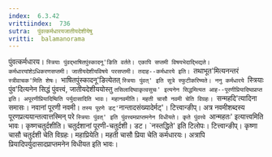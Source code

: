 ```yaml
---
index:  6.3.42
vrittiindex:  736
sutra:  पुंवत्कर्मधारयजातीयदेशीयेषु
vritti:  balamanorama 
---
```


पुंवत्कर्मधारय। `स्त्रियाः पुंवद्भाषितपुंस्कादनू'ङिति वर्तते। एकापि सप्तमी विषयभेदाद्भिद्यते। कर्मधारयांशेऽधिकरणसप्तमी। जातीयदेशीयविषये परसप्तमी। तदाह--कर्मधारये इति। `तथाभूत'मित्यनन्तरं `स्त्रीवाचक'मिति शेषः। `भाषितपुंस्कादनू'ङित्येतत् `स्त्रियाः पुंवत्' इति सूत्रे स्फुटीकरिष्यते। ननु कर्मधारये `स्त्रियाः पुंव'दित्यनेन सिद्धं पुंवत्त्वं, जातीयदेशीययोस्तु `तसिलादिष्वाकृत्वसुचः' इत्यनेन सिद्धमित्यत आह--पूरणीप्रियादिष्वप्राप्त इति। अपूरणीप्रियादिष्विति पर्युदासादिति भावः। महानवमीति। महती चासौ नवमी चेति विग्रहः। `सन्महदि'त्यादिना समासः। नवानां पूरणी नवमी। `तस्य पूरणे डट्'`नान्तादसंख्यादेर्मट्'। टित्त्वान्ङीप्। अत्र नवमीशब्दस्य पूरणप्रत्ययान्तत्वात्तस्मिन् परे `स्त्रियाः पुंवत्' इति पुंवत्त्वमप्राप्तमनेन विधीयते। कृते पुंवत्त्वे `आन्महतः' इत्यात्त्वमिति भावः। कृष्णचतुर्दशीति। चतुर्दशानां पूरणी-चतुर्दशी। डट। `नस्तद्धिते' इति टिलोपः। टित्त्वान्ङीप्। कृष्णा चासौ चतुर्दशी चेति विग्रहः। महाप्रियेति। महती चासौ प्रिया चेति कर्मधारयः। अत्रापि प्रियादिपर्युदासादप्राप्तमनेन विधीयत इति भावः। 

